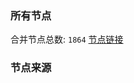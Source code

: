 ### 所有节点
合并节点总数: `1864`
[节点链接](https://raw.githubusercontent.com/rzhy1/11/master/sub/sub_merge_base64.txt)

### 节点来源
